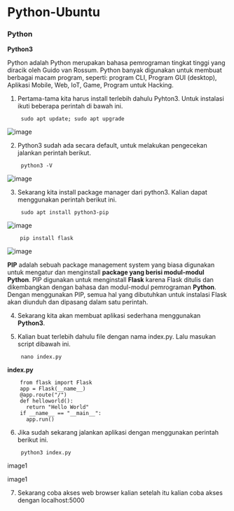 # Python-Ubuntu

### Python
__Python3​__

Python adalah Python merupakan bahasa pemrograman tingkat tinggi yang diracik oleh Guido van Rossum. Python banyak digunakan untuk membuat berbagai macam program, seperti: program CLI, Program GUI (desktop), Aplikasi Mobile, Web, IoT, Game, Program untuk Hacking.

1. Pertama-tama kita harus install terlebih dahulu Pyhton3. Untuk instalasi ikuti beberapa perintah di bawah ini.

        sudo apt update; sudo apt upgrade

![image](https://user-images.githubusercontent.com/40049149/186701181-18eeca23-aac8-4d5f-9dd0-808b891d92a2.png)

2. Python3 sudah ada secara default, untuk melakukan pengecekan jalankan perintah berikut.

        python3 -V
        
![image](https://user-images.githubusercontent.com/40049149/186702427-e514ad1e-a339-47f6-a13f-10a3efee8397.png)

3. Sekarang kita install package manager dari python3. Kalian dapat menggunakan perintah berikut ini.

        sudo apt install python3-pip

![image](https://user-images.githubusercontent.com/40049149/186701300-67fcff14-1d6b-4e28-b1f0-bc4ac7de87e2.png)

        pip install flask

![image](https://user-images.githubusercontent.com/40049149/186702546-957d6194-736e-45db-9a06-8fd5010b308c.png)

__PIP__ adalah sebuah package management system yang biasa digunakan untuk mengatur dan menginstall __package yang berisi modul-modul Python__. PIP digunakan untuk menginstall __Flask__ karena Flask ditulis dan dikembangkan dengan bahasa dan modul-modul pemrograman __Python__. Dengan menggunakan PIP, semua hal yang dibutuhkan untuk instalasi Flask akan diunduh dan dipasang dalam satu perintah.

4. Sekarang kita akan membuat aplikasi sederhana menggunakan __Python3__.

5. Kalian buat terlebih dahulu file dengan nama index.py. Lalu masukan script dibawah ini.

        nano index.py

__index.py__

        from flask import Flask
        app = Flask(__name__)
        @app.route("/")
        def helloworld():
          return "Hello World"
        if __name__ == "__main__":
          app.run()

6. Jika sudah sekarang jalankan aplikasi dengan menggunakan perintah berikut ini.

        python3 index.py

image1

image1

7. Sekarang coba akses web browser kalian setelah itu kalian coba akses dengan localhost:5000




